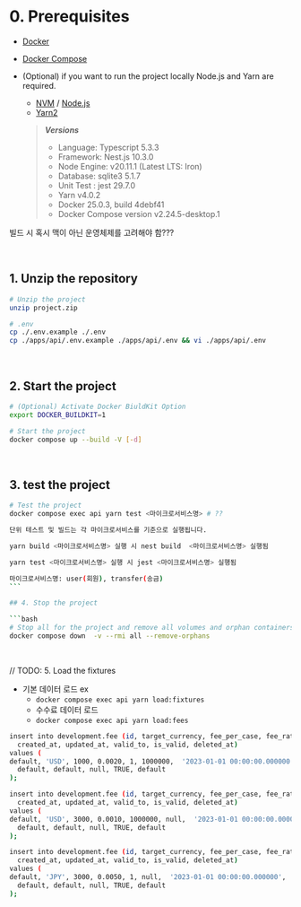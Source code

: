 # 0. Prerequisites

- [Docker](https://www.docker.com/products/docker-desktop)

- [Docker Compose](https://docs.docker.com/compose/install/)

- (Optional) if you want to run the project locally Node.js and Yarn are required.

  - [NVM](https://github.com/nvm-sh/nvm) / [Node.js](https://nodejs.org/ko/download/)
  - [Yarn2](https://yarnpkg.com/getting-started/install)

  > _**Versions**_
  >
  > - Language: Typescript 5.3.3
  > - Framework: Nest.js 10.3.0
  > - Node Engine: v20.11.1 (Latest LTS: Iron)
  > - Database: sqlite3 5.1.7
  > - Unit Test : jest 29.7.0
  > - Yarn v4.0.2
  > - Docker 25.0.3, build 4debf41
  > - Docker Compose version v2.24.5-desktop.1

빌드 시 혹시 맥이 아닌 운영체제를 고려해야 함???

<br>

## 1. Unzip the repository

```bash
# Unzip the project
unzip project.zip

# .env
cp ./.env.example ./.env
cp ./apps/api/.env.example ./apps/api/.env && vi ./apps/api/.env
```

<br>

## 2. Start the project

```bash
# (Optional) Activate Docker BiuldKit Option
export DOCKER_BUILDKIT=1

# Start the project
docker compose up --build -V [-d]
```

<br>

## 3. test the project

````bash
# Test the project
docker compose exec api yarn test <마이크로서비스명> # ??

단위 테스트 및 빌드는 각 마이크로서비스를 기준으로 실행됩니다.

yarn build <마이크로서비스명> 실행 시 nest build  <마이크로서비스명> 실행됨

yarn test <마이크로서비스명> 실행 시 jest <마이크로서비스명> 실행됨

마이크로서비스명: user(회원), transfer(송금)
```

## 4. Stop the project

```bash
# Stop all for the project and remove all volumes and orphan containers
docker compose down  -v --rmi all --remove-orphans
````

<br>

// TODO: 5. Load the fixtures

- 기본 데이터 로드
  ex
  - `docker compose exec api yarn load:fixtures`
  - 수수료 데이터 로드
  - `docker compose exec api yarn load:fees`

```bash
insert into development.fee (id, target_currency, fee_per_case, fee_rate, amount_from, amount_to, valid_from,
  created_at, updated_at, valid_to, is_valid, deleted_at)
values (
default, 'USD', 1000, 0.0020, 1, 1000000,  '2023-01-01 00:00:00.000000',
  default, default, null, TRUE, default
);

insert into development.fee (id, target_currency, fee_per_case, fee_rate, amount_from, amount_to, valid_from,
  created_at, updated_at, valid_to, is_valid, deleted_at)
values (
default, 'USD', 3000, 0.0010, 1000000, null,  '2023-01-01 00:00:00.000000',
  default, default, null, TRUE, default
);

insert into development.fee (id, target_currency, fee_per_case, fee_rate, amount_from, amount_to, valid_from,
  created_at, updated_at, valid_to, is_valid, deleted_at)
values (
default, 'JPY', 3000, 0.0050, 1, null,  '2023-01-01 00:00:00.000000',
  default, default, null, TRUE, default
);



```
